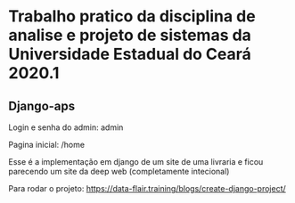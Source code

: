 # Trabalho pratico da disciplina de analise e projeto de sistemas da Universidade Estadual do Ceará 2020.1
## Django-aps 
 Login e senha do admin: admin
 
 Pagina inicial: /home

Esse é a implementação em django de um site de uma livraria e ficou parecendo um site da deep web (completamente intecional)

Para rodar o projeto: https://data-flair.training/blogs/create-django-project/

